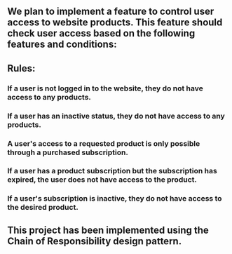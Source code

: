 ## We plan to implement a feature to control user access to website products. This feature should check user access based on the following features and conditions:
## Rules:
### If a user is not logged in to the website, they do not have access to any products.
### If a user has an inactive status, they do not have access to any products.
### A user's access to a requested product is only possible through a purchased subscription.
### If a user has a product subscription but the subscription has expired, the user does not have access to the product.
### If a user's subscription is inactive, they do not have access to the desired product.

## This project has been implemented using the Chain of Responsibility design pattern.